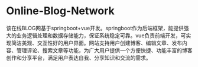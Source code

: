 # Online-Blog-Network
该在线BLOG网基于springboot+vue开发。springboot作为后端框架，能提供强大的业务逻辑处理和数据存储能力，保证系统稳定可靠。vue负责前端开发，可实现简洁美观、交互性好的用户界面。网站支持用户创建博客、编辑文章、发布内容、管理评论、搜索文章等功能，为广大用户提供一个方便快捷、功能丰富的博客创作和分享平台，满足用户表达自我、分享知识和交流的需求。
